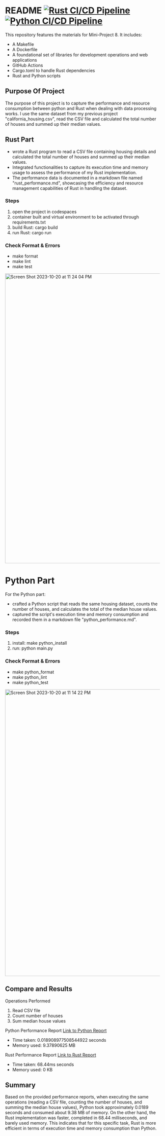 # README [![Rust CI/CD Pipeline](https://github.com/nogibjj/Project8_Vivian/actions/workflows/rustCI.yml/badge.svg)](https://github.com/nogibjj/Project8_Vivian/actions/workflows/rustCI.yml)[![Python CI/CD Pipeline](https://github.com/nogibjj/Project8_Vivian/actions/workflows/pythonCI.yml/badge.svg)](https://github.com/nogibjj/Project8_Vivian/actions/workflows/pythonCI.yml)
This repository features the materials for Mini-Project 8. It includes: 
- A Makefile
- A Dockerfile
- A foundational set of libraries for development operations and web applications
- GitHub Actions
- Cargo.toml to handle Rust dependencies
- Rust and Python scripts


## Purpose Of Project
The purpose of this project is to capture the performance and resource consumption between python and Rust when dealing with data processing works. I use the same dataset from my previous project "california_housing.csv", read the CSV file and calculated the total number of houses and summed up their median values.


## Rust Part
- wrote a Rust program to read a CSV file containing housing details and calculated the total number of houses and summed up their median values.
- Integrated functionalities to capture its execution time and memory usage to assess the performance of my Rust implementation.
- The performance data is documented in a markdown file named "rust_performance.md", showcasing the efficiency and resource management capabilities of Rust in handling the dataset.

### Steps
1. open the project in codespaces
2. container built and virtual environment to be activated through requirements.txt
3. build Rust: cargo build
4. run Rust: cargo run
   
### Check Format & Errors
- make format
- make lint
- make test

<img width="940" alt="Screen Shot 2023-10-20 at 11 24 04 PM" src="https://github.com/nogibjj/Project8_Vivian/assets/143654445/47239a60-2a85-494d-bc72-30fa09d808cf">

# Python Part
For the Python part:
- crafted a Python script that reads the same housing dataset, counts the number of houses, and calculates the total of the median house values.
- captured the script's execution time and memory consumption and recorded them in a markdown file "python_performance.md".

### Steps
1. install: make python_install
2. run: python main.py

### Check Format & Errors
- make python_format
- make python_lint
- make python_test

<img width="930" alt="Screen Shot 2023-10-20 at 11 14 22 PM" src="https://github.com/nogibjj/Project8_Vivian/assets/143654445/75c60a6d-78af-4bf5-8b61-fafd2caee67b">


## Compare and Results
Operations Performed
1. Read CSV file
2. Count number of houses
3. Sum median house values

Python Performance Report
[Link to Python Report](https://github.com/nogibjj/Project8_Vivian/blob/006448c7714fd420d8884958cb064ee0ac0b2545/python_performance.md)
- Time taken: 0.018908977508544922 seconds
- Memory used: 9.37890625 MB

Rust Performance Report
[Link to Rust Report](https://github.com/nogibjj/Project8_Vivian/blob/006448c7714fd420d8884958cb064ee0ac0b2545/rust_performance.md#rust-performance-report)
- Time taken: 68.44ms seconds
- Memory used: 0 KB


## Summary
Based on the provided performance reports, when executing the same operations (reading a CSV file, counting the number of houses, and summing the median house values), Python took approximately 0.0189 seconds and consumed about 9.38 MB of memory. On the other hand, the Rust implementation was faster, completed in 68.44 milliseconds, and barely used memory. This indicates that for this specific task, Rust is more efficient in terms of execution time and memory consumption than Python.

